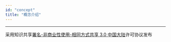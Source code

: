 ```yaml
---
id: "concept"
title: "概念介绍"
---
```


---
采用知识共享[署名-非商业性使用-相同方式共享 3.0 中国大陆](https://creativecommons.org/licenses/by-nc-sa/3.0/cn/)许可协议发布